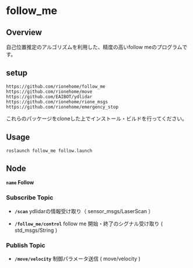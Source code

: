 # follow_me
## Overview
自己位置推定のアルゴリズムを利用した、精度の高いfollow meのプログラムです。

## setup
```
https://github.com/rionehome/follow_me
https://github.com/rionehome/move
https://github.com/EAIBOT/ydlidar
https://github.com/rionehome/rione_msgs
https://github.com/rionehome/emergency_stop
```
これらのパッケージをcloneした上でインストール・ビルドを行ってください。

## Usage
```
roslaunch follow_me follow.launch  
```

## Node
**`name` Follow**

### Subscribe Topic

* **`/scan`** ydlidarの情報受け取り（ sensor_msgs/LaserScan ）

* **`/follow_me/control`** follow me 開始・終了のシグナル受け取り ( std_msgs/String )


### Publish Topic

* **`/move/velocity`** 制御パラメータ送信 ( move/velocity )